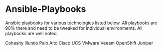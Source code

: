 # Ansible-Playbooks
Ansible playbooks for various technologies listed below. All playbooks are 90% there and need to be tweaked for individual environments. All playbooks
are well noted.

Cohesity
Illumio
Palo Alto
Cisco UCS
VMware
Veeam
OpenShift
Juniper
